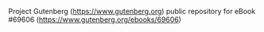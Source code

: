 Project Gutenberg (https://www.gutenberg.org) public repository for
eBook #69606 (https://www.gutenberg.org/ebooks/69606)
